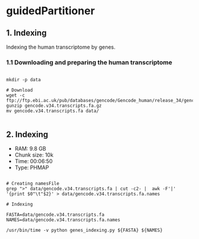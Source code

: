 # guidedPartitioner

## 1. Indexing

<p>
    Indexing the human transcriptome by genes.
</p>

### 1.1 Downloading and preparing the human transcriptome

```shell script

mkdir -p data

# Download
wget -c ftp://ftp.ebi.ac.uk/pub/databases/gencode/Gencode_human/release_34/gencode.v34.transcripts.fa.gz
gunzip gencode.v34.transcripts.fa.gz
mv gencode.v34.transcripts.fa data/


```

## 2. Indexing

- RAM: 9.8 GB
- Chunk size: 10k
- Time: 00:06:50
- Type: PHMAP

```shell script

# Creating namesFile
grep ">" data/gencode.v34.transcripts.fa | cut -c2- |  awk -F'|' '{print $0"\t"$2}' > data/gencode.v34.transcripts.fa.names

# Indexing

FASTA=data/gencode.v34.transcripts.fa
NAMES=data/gencode.v34.transcripts.fa.names

/usr/bin/time -v python genes_indexing.py ${FASTA} ${NAMES}

```